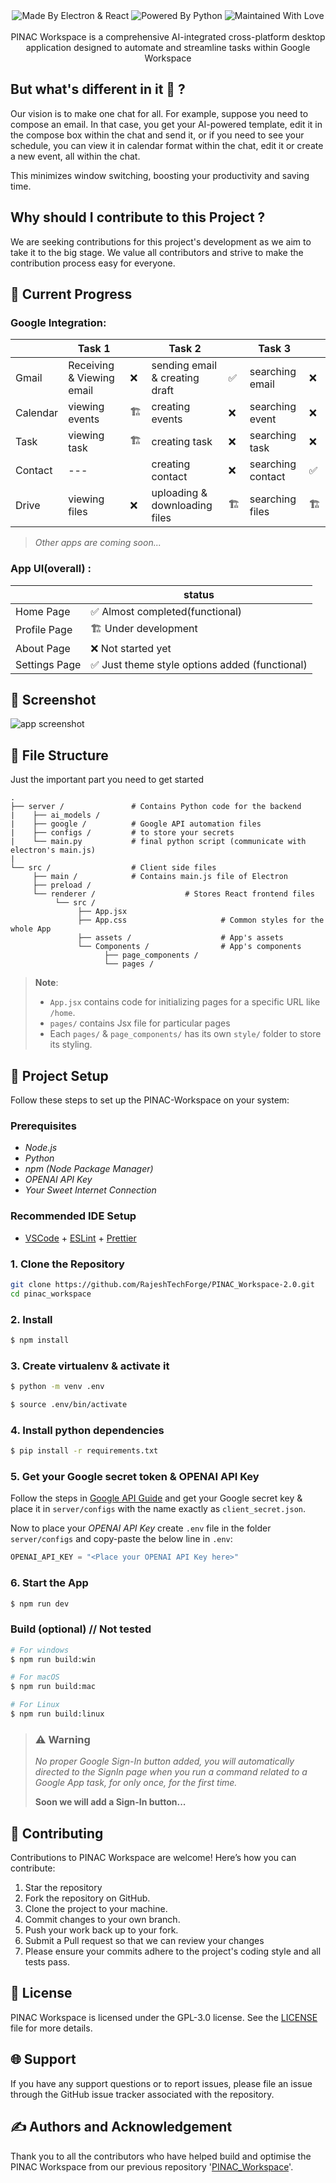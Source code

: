 <img src="https://github.com/RajeshTechForge/PINAC_Workspace-2.0/blob/main/assets/header.png" alt="">

<div align="center">

<img src="https://github.com/RajeshTechForge/PINAC_Workspace-2.0/blob/main/assets/build-with-electron-&-react.svg" alt="Made By Electron & React">
<img src="https://github.com/RajeshTechForge/PINAC_Workspace-2.0/blob/main/assets/powered-by-python.svg" alt="Powered By Python">
<img src="https://github.com/RajeshTechForge/PINAC_Workspace-2.0/blob/main/assets/maintained-with-love.svg" alt="Maintained With Love">
<br>
<br>
PINAC Workspace is a comprehensive AI-integrated cross-platform desktop application designed to automate and streamline tasks within Google Workspace
</div>

## But what's different in it 🤔 ?
Our vision is to make one chat for all. For example, suppose you need to compose an email. In that case, you get your AI-powered template, edit it in the compose box within the chat and send it, or if you need to see your schedule, you can view it in calendar format within the chat, edit it or create a new event, all within the chat.

This minimizes window switching, boosting your productivity and saving time.

## Why should I contribute to this Project ?
We are seeking contributions for this project's development as we aim to take it to the big stage. We value all contributors and strive to make the contribution process easy for everyone.

## 🌟 Current Progress
### Google Integration:
|       |Task 1|    |Task 2|    |Task 3|    |
| ------|--------------------------------|----|-----------------|----|-----------------|----|
| Gmail | Receiving & Viewing email | ❌ | sending email & creating draft | ✅ | searching email | ❌ |
| Calendar | viewing events | 🏗️ | creating events | ❌ | searching event | ❌ |
| Task | viewing task | 🏗️ | creating task | ❌ | searching task | ❌ |
| Contact | --- |  | creating contact | ❌ | searching contact | ✅ |
| Drive | viewing files | ❌ | uploading & downloading files | 🏗️ | searching files | 🏗️ |
> _Other apps are coming soon..._

### App UI(overall) :
|       | status |
| ------|---------------------------|
| Home Page | ✅ Almost completed(functional) |
| Profile Page | 🏗️ Under development |
| About Page | ❌ Not started yet|
| Settings Page | ✅ Just theme style options added (functional) |

## 📸 Screenshot
<img src="https://github.com/RajeshTechForge/PINAC_Workspace-2.0/blob/main/assets/screenshot.png" alt="app screenshot">

## 📁 File Structure
Just the important part you need to get started

    .
    ├── server /               # Contains Python code for the backend
    |    ├── ai_models /
    |    ├── google /          # Google API automation files
    |    ├── configs /         # to store your secrets
    |    └── main.py           # final python script (communicate with electron's main.js)
    |
    └── src /                  # Client side files
         ├── main /            # Contains main.js file of Electron
         ├── preload /         
         └── renderer /                    # Stores React frontend files
              └── src /
                   ├── App.jsx
                   ├── App.css                     # Common styles for the whole App
                   ├── assets /                    # App's assets
                   └── Components /                # App's components
                         ├── page_components /  
                         └── pages /

> **Note**:
  > - `App.jsx` contains code for initializing pages for a specific URL like `/home`.
  > - `pages/` contains Jsx file for particular pages
  > - Each `pages/` & `page_components/` has its own `style/` folder to store its styling.

##  🚀 Project Setup
Follow these steps to set up the PINAC-Workspace on your system:

### Prerequisites
- _Node.js_
- _Python_
- _npm (Node Package Manager)_
- _OPENAI API Key_
- _Your Sweet Internet Connection_

### Recommended IDE Setup
- [VSCode](https://code.visualstudio.com/) + [ESLint](https://marketplace.visualstudio.com/items?itemName=dbaeumer.vscode-eslint) + [Prettier](https://marketplace.visualstudio.com/items?itemName=esbenp.prettier-vscode)

### 1. Clone the Repository
  ```bash
  git clone https://github.com/RajeshTechForge/PINAC_Workspace-2.0.git
  cd pinac_workspace
  ```

### 2. Install
  ```bash
  $ npm install
  ```
### 3. Create virtualenv & activate it
  ```bash
  $ python -m venv .env
  ```
  ```bash
  $ source .env/bin/activate
  ```
### 4. Install python dependencies
  ```bash
  $ pip install -r requirements.txt
  ```

### 5. Get your Google secret token & OPENAI API Key
  Follow the steps in <a href='https://github.com/RajeshTechForge/PINAC_Workspace-2.0/blob/main/Google%20API%20Guide.md'>Google API Guide</a> and get your Google secret key & place it in `server/configs` with the name exactly as `client_secret.json`.  
    
  Now to place your _OPENAI API Key_ create `.env` file in the folder `server/configs` and copy-paste the below line in `.env`:
  ```python
  OPENAI_API_KEY = "<Place your OPENAI API Key here>"
  ```

### 6. Start the App
  ```bash
  $ npm run dev
  ```

### Build (optional) // Not tested
  ```bash
  # For windows
  $ npm run build:win

  # For macOS
  $ npm run build:mac

  # For Linux
  $ npm run build:linux
  ```

> ### ⚠️ Warning
> _No proper Google Sign-In button added, you will automatically directed to the SignIn page when you run a command related to a Google App task, for only once, for the first time._  
>
> **Soon we will add a Sign-In button...**

## 💁 Contributing
Contributions to PINAC Workspace are welcome! Here’s how you can contribute:

1. Star the repository
2. Fork the repository on GitHub.
3. Clone the project to your machine.
4. Commit changes to your own branch.
5. Push your work back up to your fork.
6. Submit a Pull request so that we can review your changes
7. Please ensure your commits adhere to the project's coding style and all tests pass.

## 📄 License
PINAC Workspace is licensed under the GPL-3.0 license. See the <a href="https://github.com/RajeshTechForge/PINAC_Workspace-2.0/blob/main/LICENSE">LICENSE</a> file for more details.

## 🌐 Support
If you have any support questions or to report issues, please file an issue through the GitHub issue tracker associated with the repository.

## ✍️  Authors and Acknowledgement
Thank you to all the contributors who have helped build and optimise the PINAC Workspace from our previous repository '<a href="https://github.com/RajeshTechForge/PINAC_Workspace">PINAC_Workspace</a>'.
